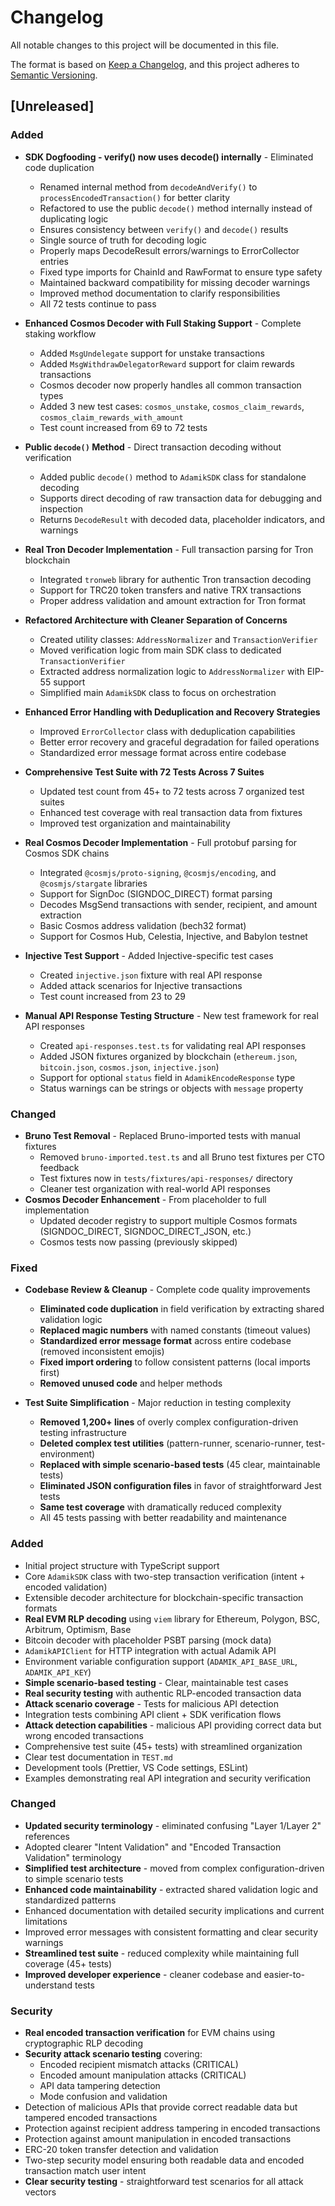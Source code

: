 # Changelog

All notable changes to this project will be documented in this file.

The format is based on [Keep a Changelog](https://keepachangelog.com/en/1.0.0/),
and this project adheres to [Semantic Versioning](https://semver.org/spec/v2.0.0.html).

## [Unreleased]

### Added

- **SDK Dogfooding - verify() now uses decode() internally** - Eliminated code duplication
  - Renamed internal method from `decodeAndVerify()` to `processEncodedTransaction()` for better clarity
  - Refactored to use the public `decode()` method internally instead of duplicating logic
  - Ensures consistency between `verify()` and `decode()` results
  - Single source of truth for decoding logic
  - Properly maps DecodeResult errors/warnings to ErrorCollector entries
  - Fixed type imports for ChainId and RawFormat to ensure type safety
  - Maintained backward compatibility for missing decoder warnings
  - Improved method documentation to clarify responsibilities
  - All 72 tests continue to pass

- **Enhanced Cosmos Decoder with Full Staking Support** - Complete staking workflow
  - Added `MsgUndelegate` support for unstake transactions
  - Added `MsgWithdrawDelegatorReward` support for claim rewards transactions
  - Cosmos decoder now properly handles all common transaction types
  - Added 3 new test cases: `cosmos_unstake`, `cosmos_claim_rewards`, `cosmos_claim_rewards_with_amount`
  - Test count increased from 69 to 72 tests

- **Public `decode()` Method** - Direct transaction decoding without verification
  - Added public `decode()` method to `AdamikSDK` class for standalone decoding
  - Supports direct decoding of raw transaction data for debugging and inspection
  - Returns `DecodeResult` with decoded data, placeholder indicators, and warnings
- **Real Tron Decoder Implementation** - Full transaction parsing for Tron blockchain
  - Integrated `tronweb` library for authentic Tron transaction decoding
  - Support for TRC20 token transfers and native TRX transactions
  - Proper address validation and amount extraction for Tron format
- **Refactored Architecture with Cleaner Separation of Concerns**
  - Created utility classes: `AddressNormalizer` and `TransactionVerifier`
  - Moved verification logic from main SDK class to dedicated `TransactionVerifier`
  - Extracted address normalization logic to `AddressNormalizer` with EIP-55 support
  - Simplified main `AdamikSDK` class to focus on orchestration
- **Enhanced Error Handling with Deduplication and Recovery Strategies**
  - Improved `ErrorCollector` class with deduplication capabilities
  - Better error recovery and graceful degradation for failed operations
  - Standardized error message format across entire codebase
- **Comprehensive Test Suite with 72 Tests Across 7 Suites**
  - Updated test count from 45+ to 72 tests across 7 organized test suites
  - Enhanced test coverage with real transaction data from fixtures
  - Improved test organization and maintainability
- **Real Cosmos Decoder Implementation** - Full protobuf parsing for Cosmos SDK chains
  - Integrated `@cosmjs/proto-signing`, `@cosmjs/encoding`, and `@cosmjs/stargate` libraries
  - Support for SignDoc (SIGNDOC_DIRECT) format parsing
  - Decodes MsgSend transactions with sender, recipient, and amount extraction
  - Basic Cosmos address validation (bech32 format)
  - Support for Cosmos Hub, Celestia, Injective, and Babylon testnet
- **Injective Test Support** - Added Injective-specific test cases
  - Created `injective.json` fixture with real API response
  - Added attack scenarios for Injective transactions
  - Test count increased from 23 to 29
- **Manual API Response Testing Structure** - New test framework for real API responses
  - Created `api-responses.test.ts` for validating real API responses
  - Added JSON fixtures organized by blockchain (`ethereum.json`, `bitcoin.json`, `cosmos.json`, `injective.json`)
  - Support for optional `status` field in `AdamikEncodeResponse` type
  - Status warnings can be strings or objects with `message` property

### Changed

- **Bruno Test Removal** - Replaced Bruno-imported tests with manual fixtures
  - Removed `bruno-imported.test.ts` and all Bruno test fixtures per CTO feedback
  - Test fixtures now in `tests/fixtures/api-responses/` directory
  - Cleaner test organization with real-world API responses
- **Cosmos Decoder Enhancement** - From placeholder to full implementation
  - Updated decoder registry to support multiple Cosmos formats (SIGNDOC_DIRECT, SIGNDOC_DIRECT_JSON, etc.)
  - Cosmos tests now passing (previously skipped)

### Fixed

- **Codebase Review & Cleanup** - Complete code quality improvements
  - **Eliminated code duplication** in field verification by extracting shared validation logic
  - **Replaced magic numbers** with named constants (timeout values)
  - **Standardized error message format** across entire codebase (removed inconsistent emojis)
  - **Fixed import ordering** to follow consistent patterns (local imports first)
  - **Removed unused code** and helper methods

- **Test Suite Simplification** - Major reduction in testing complexity
  - **Removed 1,200+ lines** of overly complex configuration-driven testing infrastructure
  - **Deleted complex test utilities** (pattern-runner, scenario-runner, test-environment)
  - **Replaced with simple scenario-based tests** (45 clear, maintainable tests)
  - **Eliminated JSON configuration files** in favor of straightforward Jest tests
  - **Same test coverage** with dramatically reduced complexity
  - All 45 tests passing with better readability and maintenance

### Added

- Initial project structure with TypeScript support
- Core `AdamikSDK` class with two-step transaction verification (intent + encoded validation)
- Extensible decoder architecture for blockchain-specific transaction formats
- **Real EVM RLP decoding** using `viem` library for Ethereum, Polygon, BSC, Arbitrum, Optimism, Base
- Bitcoin decoder with placeholder PSBT parsing (mock data)
- `AdamikAPIClient` for HTTP integration with actual Adamik API
- Environment variable configuration support (`ADAMIK_API_BASE_URL`, `ADAMIK_API_KEY`)
- **Simple scenario-based testing** - Clear, maintainable test cases
- **Real security testing** with authentic RLP-encoded transaction data
- **Attack scenario coverage** - Tests for malicious API detection
- Integration tests combining API client + SDK verification flows
- **Attack detection capabilities** - malicious API providing correct data but wrong encoded transactions
- Comprehensive test suite (45+ tests) with streamlined organization
- Clear test documentation in `TEST.md`
- Development tools (Prettier, VS Code settings, ESLint)
- Examples demonstrating real API integration and security verification

### Changed

- **Updated security terminology** - eliminated confusing "Layer 1/Layer 2" references
- Adopted clearer "Intent Validation" and "Encoded Transaction Validation" terminology
- **Simplified test architecture** - moved from complex configuration-driven to simple scenario tests
- **Enhanced code maintainability** - extracted shared validation logic and standardized patterns
- Enhanced documentation with detailed security implications and current limitations
- Improved error messages with consistent formatting and clear security warnings
- **Streamlined test suite** - reduced complexity while maintaining full coverage (45+ tests)
- **Improved developer experience** - cleaner codebase and easier-to-understand tests

### Security

- **Real encoded transaction verification** for EVM chains using cryptographic RLP decoding
- **Security attack scenario testing** covering:
  - Encoded recipient mismatch attacks (CRITICAL)
  - Encoded amount manipulation attacks (CRITICAL)
  - API data tampering detection
  - Mode confusion and validation
- Detection of malicious APIs that provide correct readable data but tampered encoded transactions
- Protection against recipient address tampering in encoded transactions
- Protection against amount manipulation in encoded transactions
- ERC-20 token transfer detection and validation
- Two-step security model ensuring both readable data and encoded transaction match user intent
- **Clear security testing** - straightforward test scenarios for all attack vectors
